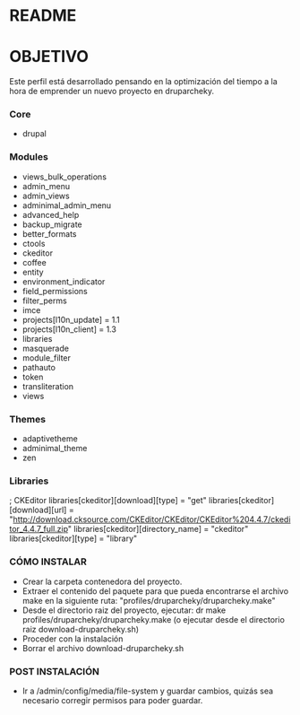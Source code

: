 # README #

# OBJETIVO #

Este perfil está desarrollado pensando en la optimización del tiempo a la hora de emprender un nuevo proyecto en druparcheky.

### Core ### 

* drupal


### Modules ### 

* views_bulk_operations
* admin_menu
* admin_views
* adminimal_admin_menu
* advanced_help
* backup_migrate
* better_formats
* ctools
* ckeditor
* coffee
* entity
* environment_indicator
* field_permissions
* filter_perms
* imce
* projects[l10n_update] = 1.1
* projects[l10n_client] = 1.3
* libraries
* masquerade
* module_filter
* pathauto
* token
* transliteration
* views


### Themes ### 

* adaptivetheme
* adminimal_theme
* zen


### Libraries ### 

; CKEditor
libraries[ckeditor][download][type] = "get"
libraries[ckeditor][download][url] = "http://download.cksource.com/CKEditor/CKEditor/CKEditor%204.4.7/ckeditor_4.4.7_full.zip"
libraries[ckeditor][directory_name] = "ckeditor"
libraries[ckeditor][type] = "library"


### CÓMO INSTALAR ###

* Crear la carpeta contenedora del proyecto.
* Extraer el contenido del paquete para que pueda encontrarse el archivo make en la siguiente ruta: "profiles/druparcheky/druparcheky.make"
* Desde el directorio raiz del proyecto, ejecutar: dr make profiles/druparcheky/druparcheky.make (o ejecutar desde el directorio raiz download-druparcheky.sh)
* Proceder con la instalación
* Borrar el archivo download-druparcheky.sh


### POST INSTALACIÓN ###

* Ir a /admin/config/media/file-system y guardar cambios, quizás sea necesario corregir permisos para poder guardar.
